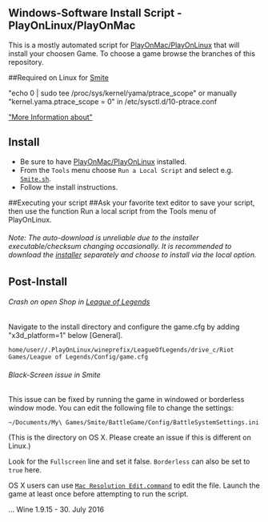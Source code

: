 Windows-Software Install Script - PlayOnLinux/PlayOnMac
---

This is a mostly automated script for [PlayOnMac/PlayOnLinux] that will install your choosen Game.
To choose a game browse the branches of this repository.

##Required on Linux for [Smite]

"echo 0 | sudo tee /proc/sys/kernel/yama/ptrace_scope"
or manually
"kernel.yama.ptrace_scope = 0" in /etc/sysctl.d/10-ptrace.conf

["More Information about"]

## Install

* Be sure to have [PlayOnMac/PlayOnLinux] installed.
* From the `Tools` menu choose `Run a Local Script` and select e.g. [`Smite.sh`](./Smite.sh).
* Follow the install instructions.

##Executing your script
##Ask your favorite text editor to save your script, then use the function Run a local script from the Tools menu of PlayOnLinux.

###### Note: The auto-download is unreliable due to the installer executable/checksum changing occasionally. It is recommended to download the [installer] separately and choose to install via the local option.

## Post-Install

###### Crash on open Shop in [League of Legends]
Navigate to the install directory and configure the game.cfg by adding "x3d_platform=1" below [General].
```
home/user//.PlayOnLinux/wineprefix/LeagueOfLegends/drive_c/Riot Games/League of Legends/Config/game.cfg
```

###### Black-Screen issue in Smite
This issue can be fixed by running the game in windowed or borderless window mode. You can edit the following file to change the settings:

```
~/Documents/My\ Games/Smite/BattleGame/Config/BattleSystemSettings.ini
```

(This is the directory on OS X. Please create an issue if this is different on Linux.)

Look for the `Fullscreen` line and set it false. `Borderless` can also be set to `true` here.

OS X users can use [`Mac Resolution Edit.command`](./Mac%20Resolution%20Edit.command) to edit the file. Launch the game at least once before attempting to run the script.

[PlayOnMac/PlayOnLinux]: https://www.playonlinux.com
[Smite]: http://www.smitegame.com
[League of Legends]: http://euw.leagueoflegends.com
[Pretty TV]: http://schoener-fernsehen.com
[World of Tanks]: http://worldoftanks.com
[installer]: http://hirez.http.internapcdn.net/hirez/InstallSmite.exe
["More Information about"]: https://www.playonlinux.com/en/topic-10534-Regarding_ptrace_scope_fatal_error.html
...
Wine 1.9.15 - 30. July 2016

